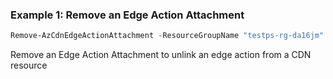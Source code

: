 ### Example 1: Remove an Edge Action Attachment
```powershell
Remove-AzCdnEdgeActionAttachment -ResourceGroupName "testps-rg-da16jm" -EdgeActionName "edgeaction001" -AttachedResourceId "/subscriptions/12345678-1234-1234-1234-123456789012/resourceGroups/testps-rg-da16jm/providers/Microsoft.Cdn/profiles/testprofile/endpoints/endpoint001"
```

Remove an Edge Action Attachment to unlink an edge action from a CDN resource
